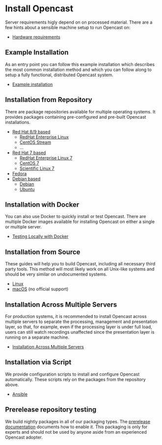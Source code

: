 Install Opencast
================

Server requirements higly depend on on processed material.
There are a few hints about a sensible machine setup to run Opencast on:

- [Hardware requirements](server-requirements.md)

Example Installation
----------------------------
As an entry point you can follow this example installation which describes the most common installation method and which you can follow along to setup a fully functional, distributed Opencast system.

- [Example installation](example-installation.md)


Installation from Repository
----------------------------

There are package repositories available for multiple operating systems. It provides packages containing pre-configured and
pre-built Opencast installations.

* [Red Hat 8/9 based](rpm-el.md)
    * [RedHat Enterprise Linux](rpm-el.md)
    * [CentOS Stream](rpm-el.md)
    * …
* [Red Hat 7 based](rpm-el7.md)
    * [RedHat Enterprise Linux 7](rpm-el7.md)
    * [CentOS 7](rpm-el7.md)
    * [Scientific Linux 7](rpm-el7.md)
* [Fedora](rpm-fedora.md)
* [Debian based](debs.md)
    * [Debian](debs.md)
    * [Ubuntu](debs.md)


Installation with Docker
----------------------------

You can also use Docker to quickly install or test Opencast. There are multiple Docker images available for installing
Opencast on either a single or multiple server.

* [Testing Locally with Docker](docker-local.md)


Installation from Source
------------------------

These guides will help you to build Opencast, including all necessary third party tools.
This method will most likely work on all Unix-like systems and should be very similar on undocumented systems.

* [Linux](source-linux.md)
* [macOS](source-macosx.md) (no official support)


Installation Across Multiple Servers
------------------------------------

For production systems, it is recommended to install Opencast across multiple servers to separate the processing,
management and presentation layer, so that, for example, even if the processing layer is under full load, users can
still watch recordings unaffected since the presentation layer is running on a separate machine.

* [Installation Across Multiple Servers](multiple-servers.md)


Installation via Script
-----------------------

We provide configuration scripts to install and configure Opencast automatically.  These scripts rely on the
packages from the repository above.

* [Ansible](ansible.md)

Prerelease repository testing
----------------------------

We build nightly packages in all of our packaging types.  The [prerelease documentation](prereleases.md) documents how
to enable it.  This packaging is only for experts and should not be used by anyone aside from an experienced Opencast
adopter.
